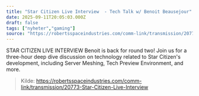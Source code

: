 ```yaml
---
title: "Star Citizen Live Interview  - Tech Talk w/ Benoit Beausejour"
date: 2025-09-11T20:05:03.000Z
draft: false
tags: ["nyheter","gaming"]
source: "https://robertsspaceindustries.com/comm-link/transmission/20773-Star-Citizen-Live-Interview"
---
```


STAR CITIZEN LIVE INTERVIEW Benoit is back for round two! Join us for a three-hour deep dive discussion on technology related to Star Citizen's development, including Server Meshing, Tech Preview Environment, and more.

> Kilde: https://robertsspaceindustries.com/comm-link/transmission/20773-Star-Citizen-Live-Interview
